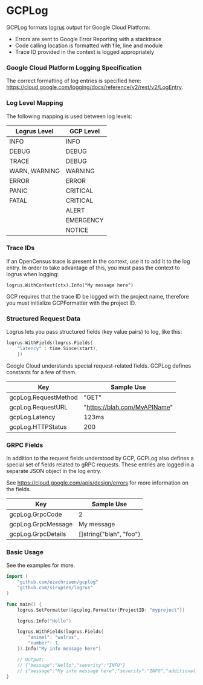 # GCPLog

GCPLog formats [logrus](https://github.com/sirupsen/logrus) output for Google Cloud Platform:
- Errors are sent to Google Error Reporting with a stacktrace
- Code calling location is formatted with file, line and module
- Trace ID provided in the context is logged appropriately

### Google Cloud Platform Logging Specification
The correct formatting of log entries is specified here: https://cloud.google.com/logging/docs/reference/v2/rest/v2/LogEntry.


### Log Level Mapping

The following mapping is used between log levels:

| Logrus Level | GCP Level |
| --- | --- |
| INFO | INFO |
| DEBUG | DEBUG |
| TRACE | DEBUG |
| WARN, WARNING | WARNING |
| ERROR | ERROR |
| PANIC | CRITICAL |
| FATAL | CRITICAL |
|  | ALERT |
|  | EMERGENCY |
|  | NOTICE |

### Trace IDs

If an OpenCensus trace is present in the context, use it to add it to the log entry. In order to take advantage of this, you must pass the context to logrus when logging:

```
logrus.WithContext(ctx).Info("My message here")
```

GCP requires that the trace ID be logged with the project name, therefore you must initialize GCPFormatter with the project ID. 

### Structured Request Data
Logrus lets you pass structured fields (key value pairs) to log, like this:

```go
logrus.WithFields(logrus.Fields{
	"latency" : time.Since(start),
	})
```

Google Cloud understands special request-related fields. GCPLog defines constants for a few of them. 

| Key | Sample Use |
| --- | --- | 
| gcpLog.RequestMethod | "GET" |
| gcpLog.RequestURL | "https://blah.com/MyAPIName" |
| gcpLog.Latency | 123ms |
| gcpLog.HTTPStatus | 200 |





### GRPC Fields 
In addition to the request fields understood by GCP, GCPLog also defines a special set of fields related to gRPC requests. These entries are logged in a separate JSON object in the log entry. 

See https://cloud.google.com/apis/design/errors for more information on the fields. 

| Key | Sample Use |
| --- | --- | 
| gcpLog.GrpcCode | 2 |
| gcpLog.GrpcMessage | My message |
| gcpLog.GrpcDetails | []string{"blah", "foo"} |







### Basic Usage

See the examples for more.

```go 
import (
	"github.com/ezachrisen/gcplog"
	"github.com/sirupsen/logrus"
)

func main() {
	logrus.SetFormatter(&gcplog.Formatter{ProjectID: "myproject"})

	logrus.Info("Hello")

	logrus.WithFields(logrus.Fields{
		"animal": "walrus",
		"number": 1,
	}).Info("My info message here")

	// Output:
	// {"message":"Hello","severity":"INFO"}
	// {"message":"My info message here","severity":"INFO","additional_info":{"animal":"walrus","number":1}}
}
```

